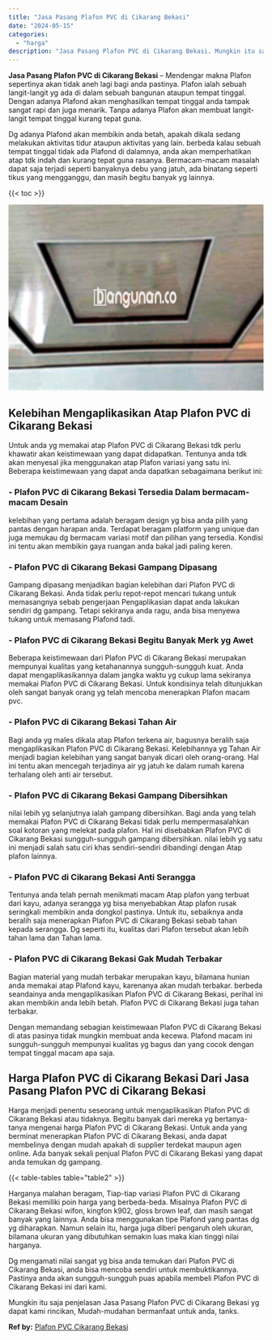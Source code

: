 ```yaml
---
title: "Jasa Pasang Plafon PVC di Cikarang Bekasi"
date: "2024-05-15"
categories: 
  - "harga"
description: "Jasa Pasang Plafon PVC di Cikarang Bekasi. Mungkin itu saja penjelasan Jasa Pasang Plafon PVC di Cikarang Bekasi yg dapat kami rincikan, Mudah-mudahan berman..."
---
```


**Jasa Pasang Plafon PVC di Cikarang Bekasi** – Mendengar makna Plafon sepertinya akan tidak aneh lagi bagi anda pastinya. Plafon ialah sebuah langit-langit yg ada di dalam sebuah bangunan ataupun tempat tinggal. Dengan adanya Plafond akan menghasilkan tempat tinggal anda tampak sangat rapi dan juga menarik. Tanpa adanya Plafon akan membuat langit-langit tempat tinggal kurang tepat guna.

Dg adanya Plafond akan membikin anda betah, apakah dikala sedang melakukan aktivitas tidur ataupun aktivitas yang lain. berbeda kalau sebuah tempat tinggal tidak ada Plafond di dalamnya, anda akan memperhatikan atap tdk indah dan kurang tepat guna rasanya. Bermacam-macam masalah dapat saja terjadi seperti banyaknya debu yang jatuh, ada binatang seperti tikus yang mengganggu, dan masih begitu banyak yg lainnya.

{{< toc >}}

![Jasa Pasang Plafon PVC di Cikarang Bekasi](/images/flafond-pvc-murah14.png)

## Kelebihan Mengaplikasikan Atap Plafon PVC di Cikarang Bekasi

Untuk anda yg memakai atap Plafon PVC di Cikarang Bekasi tdk perlu khawatir akan keistimewaan yang dapat didapatkan. Tentunya anda tdk akan menyesal jika menggunakan atap Plafon variasi yang satu ini. Beberapa keistimewaan yang dapat anda dapatkan sebagaimana berikut ini:

### \- Plafon PVC di Cikarang Bekasi Tersedia Dalam bermacam-macam Desain

kelebihan yang pertama adalah beragam design yg bisa anda pilih yang pantas dengan harapan anda. Terdapat beragam platform yang unique dan juga memukau dg bermacam variasi motif dan pilihan yang tersedia. Kondisi ini tentu akan membikin gaya ruangan anda bakal jadi paling keren.

### \- Plafon PVC di Cikarang Bekasi Gampang Dipasang

Gampang dipasang menjadikan bagian kelebihan dari Plafon PVC di Cikarang Bekasi. Anda tidak perlu repot-repot mencari tukang untuk memasangnya sebab pengerjaan Pengaplikasian dapat anda lakukan sendiri dg gampang. Tetapi sekiranya anda ragu, anda bisa menyewa tukang untuk memasang Plafond tadi.

### \- Plafon PVC di Cikarang Bekasi Begitu Banyak Merk yg Awet

Beberapa keistimewaan dari Plafon PVC di Cikarang Bekasi merupakan mempunyai kualitas yang ketahanannya sungguh-sungguh kuat. Anda dapat mengaplikasikannya dalam jangka waktu yg cukup lama sekiranya memakai Plafon PVC di Cikarang Bekasi. Untuk kondisinya telah ditunjukkan oleh sangat banyak orang yg telah mencoba menerapkan Plafon macam pvc.

### \- Plafon PVC di Cikarang Bekasi Tahan Air

Bagi anda yg males dikala atap Plafon terkena air, bagusnya beralih saja mengaplikasikan Plafon PVC di Cikarang Bekasi. Kelebihannya yg Tahan Air menjadi bagian kelebihan yang sangat banyak dicari oleh orang-orang. Hal ini tentu akan mencegah terjadinya air yg jatuh ke dalam rumah karena terhalang oleh anti air tersebut.

### \- Plafon PVC di Cikarang Bekasi Gampang Dibersihkan

nilai lebih yg selanjutnya ialah gampang dibersihkan. Bagi anda yang telah memakai Plafon PVC di Cikarang Bekasi tidak perlu mempermasalahkan soal kotoran yang melekat pada plafon. Hal ini disebabkan Plafon PVC di Cikarang Bekasi sungguh-sungguh gampang dibersihkan. nilai lebih yg satu ini menjadi salah satu ciri khas sendiri-sendiri dibandingi dengan Atap plafon lainnya.

### \- Plafon PVC di Cikarang Bekasi Anti Serangga

Tentunya anda telah pernah menikmati macam Atap plafon yang terbuat dari kayu, adanya serangga yg bisa menyebabkan Atap plafon rusak seringkali membikin anda dongkol pastinya. Untuk itu, sebaiknya anda beralih saja menerapkan Plafon PVC di Cikarang Bekasi sebab tahan kepada serangga. Dg seperti itu, kualitas dari Plafon tersebut akan lebih tahan lama dan Tahan lama.

### \- Plafon PVC di Cikarang Bekasi Gak Mudah Terbakar

Bagian material yang mudah terbakar merupakan kayu, bilamana hunian anda memakai atap Plafond kayu, karenanya akan mudah terbakar. berbeda seandainya anda mengaplikasikan Plafon PVC di Cikarang Bekasi, perihal ini akan membikin anda lebih betah. Plafon PVC di Cikarang Bekasi juga tahan terbakar.

Dengan memandang sebagian keistimewaan Plafon PVC di Cikarang Bekasi di atas pasinya tidak mungkin membuat anda kecewa. Plafond macam ini sungguh-sungguh mempunyai kualitas yg bagus dan yang cocok dengan tempat tinggal macam apa saja.

## Harga Plafon PVC di Cikarang Bekasi Dari Jasa Pasang Plafon PVC di Cikarang Bekasi

Harga menjadi penentu seseorang untuk mengaplikasikan Plafon PVC di Cikarang Bekasi atau tidaknya. Begitu banyak dari mereka yg bertanya-tanya mengenai harga Plafon PVC di Cikarang Bekasi. Untuk anda yang berminat menerapkan Plafon PVC di Cikarang Bekasi, anda dapat membelinya dengan mudah apakah di supplier terdekat maupun agen online. Ada banyak sekali penjual Plafon PVC di Cikarang Bekasi yang dapat anda temukan dg gampang.

{{< table-tables table="table2" >}}

Harganya malahan beragam, Tiap-tiap variasi Plafon PVC di Cikarang Bekasi memiliki poin harga yang berbeda-beda. Misalnya Plafon PVC di Cikarang Bekasi wifon, kingfon k902, gloss brown leaf, dan masih sangat banyak yang lainnya. Anda bisa menggunakan tipe Plafond yang pantas dg yg diharapkan. Namun selain itu, harga juga diberi pengaruh oleh ukuran, bilamana ukuran yang dibutuhkan semakin luas maka kian tinggi nilai harganya.

Dg mengamati nilai sangat yg bisa anda temukan dari Plafon PVC di Cikarang Bekasi, anda bisa mencoba sendiri untuk membuktikannya. Pastinya anda akan sungguh-sungguh puas apabila membeli Plafon PVC di Cikarang Bekasi ini dari kami.

Mungkin itu saja penjelasan Jasa Pasang Plafon PVC di Cikarang Bekasi yg dapat kami rincikan, Mudah-mudahan bermanfaat untuk anda, tanks.

**Ref by:** [Plafon PVC Cikarang Bekasi](https://id.wikipedia.org/wiki/Plafon)
